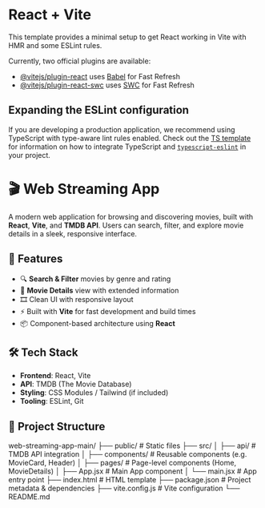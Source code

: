 # React + Vite

This template provides a minimal setup to get React working in Vite with HMR and some ESLint rules.

Currently, two official plugins are available:

- [@vitejs/plugin-react](https://github.com/vitejs/vite-plugin-react/blob/main/packages/plugin-react) uses [Babel](https://babeljs.io/) for Fast Refresh
- [@vitejs/plugin-react-swc](https://github.com/vitejs/vite-plugin-react/blob/main/packages/plugin-react-swc) uses [SWC](https://swc.rs/) for Fast Refresh

## Expanding the ESLint configuration

If you are developing a production application, we recommend using TypeScript with type-aware lint rules enabled. Check out the [TS template](https://github.com/vitejs/vite/tree/main/packages/create-vite/template-react-ts) for information on how to integrate TypeScript and [`typescript-eslint`](https://typescript-eslint.io) in your project.

# 🎬 Web Streaming App

A modern web application for browsing and discovering movies, built with **React**, **Vite**, and **TMDB API**. Users can search, filter, and explore movie details in a sleek, responsive interface.

## 🚀 Features

- 🔍 **Search & Filter** movies by genre and rating
- 📄 **Movie Details** view with extended information
- 🎞️ Clean UI with responsive layout
- ⚡ Built with **Vite** for fast development and build times
- 📦 Component-based architecture using **React**

## 🛠️ Tech Stack

- **Frontend**: React, Vite
- **API**: TMDB (The Movie Database)
- **Styling**: CSS Modules / Tailwind (if included)
- **Tooling**: ESLint, Git

## 📁 Project Structure

web-streaming-app-main/
├── public/ # Static files
├── src/
│ ├── api/ # TMDB API integration
│ ├── components/ # Reusable components (e.g. MovieCard, Header)
│ ├── pages/ # Page-level components (Home, MovieDetails)
│ ├── App.jsx # Main App component
│ └── main.jsx # App entry point
├── index.html # HTML template
├── package.json # Project metadata & dependencies
├── vite.config.js # Vite configuration
└── README.md

